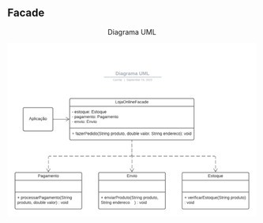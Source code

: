 <h2> Facade </h2>
<p align="center"> Diagrama UML </p>

![Diagrama UML](/engenhariaIII/facade/diagramaUml.png)



